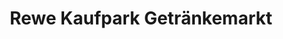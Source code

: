 ---
title: "Rewe Kaufpark Getränkemarkt"
url: /muenster/rewe-kaufpark-getraenkemarkt/
shop: Getränke
---